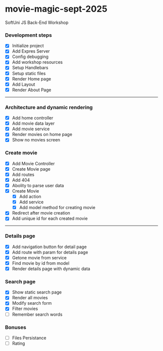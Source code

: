 # movie-magic-sept-2025
SoftUni JS Back-End Workshop

### Development steps

- [x] Initialize project
- [x] Add Expres Server
- [x] Config debugging
- [x] Add workshop resources
- [x] Setup Handlebars
- [x] Setup static files
- [x] Render Home page
- [x] Add Layout
- [x] Render About Page

---

### Architecture and dynamic rendering
- [x] Add home controller
- [x] Add movie data layer
- [x] Add movie service
- [x] Render movies on home page
- [x] Show no movies screen

### Create movie
- [x] Add Movie Controller
- [x] Create Movie page
- [x] Add routes
- [x] Add 404
- [x] Abolity to parse user data
- [x] Create Movie
    - [x] Add action
    - [x] Add service
    - [x] Add model method for creating movie
- [x] Redirect after movie creation
- [x] Add unique id for each created movie

---

### Details page
- [x] Add navigation button for detail page
- [x] Add route with param for details page
- [x] Getone movie from service
- [x] Find movie by id from model
- [x] Render details page with dynamic data

### Search page
- [x] Show static search page
- [x] Render all movies
- [x] Modify search form
- [x] Filter movies
- [ ] Remember search words

### Bonuses
- [ ] Files Persistance
- [ ] Rating